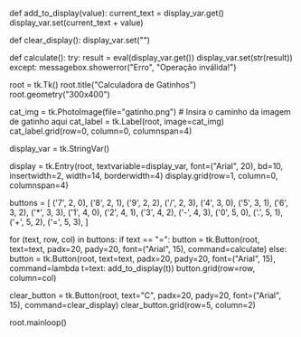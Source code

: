 def add_to_display(value):
    current_text = display_var.get()
    display_var.set(current_text + value)

def clear_display():
    display_var.set("")

def calculate():
    try:
        result = eval(display_var.get())
        display_var.set(str(result))
    except:
        messagebox.showerror("Erro", "Operação inválida!")

root = tk.Tk()
root.title("Calculadora de Gatinhos")
root.geometry("300x400")

cat_img = tk.PhotoImage(file="gatinho.png")  # Insira o caminho da imagem de gatinho aqui
cat_label = tk.Label(root, image=cat_img)
cat_label.grid(row=0, column=0, columnspan=4)

display_var = tk.StringVar()

display = tk.Entry(root, textvariable=display_var, font=("Arial", 20), bd=10, insertwidth=2, width=14, borderwidth=4)
display.grid(row=1, column=0, columnspan=4)

buttons = [
    ('7', 2, 0), ('8', 2, 1), ('9', 2, 2), ('/', 2, 3),
    ('4', 3, 0), ('5', 3, 1), ('6', 3, 2), ('*', 3, 3),
    ('1', 4, 0), ('2', 4, 1), ('3', 4, 2), ('-', 4, 3),
    ('0', 5, 0), ('.', 5, 1), ('+', 5, 2), ('=', 5, 3),
]

for (text, row, col) in buttons:
    if text == "=":
        button = tk.Button(root, text=text, padx=20, pady=20, font=("Arial", 15), command=calculate)
    else:
        button = tk.Button(root, text=text, padx=20, pady=20, font=("Arial", 15), command=lambda t=text: add_to_display(t))
    button.grid(row=row, column=col)

clear_button = tk.Button(root, text="C", padx=20, pady=20, font=("Arial", 15), command=clear_display)
clear_button.grid(row=5, column=2)

root.mainloop()
